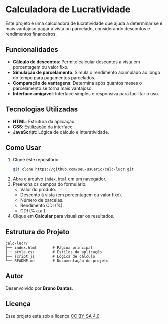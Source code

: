 # Calculadora de Lucratividade

Este projeto é uma calculadora de lucratividade que ajuda a determinar se é mais vantajoso pagar à vista ou parcelado, considerando descontos e rendimentos financeiros.

## Funcionalidades

- **Cálculo de descontos**: Permite calcular descontos à vista em porcentagem ou valor fixo.
- **Simulação de parcelamento**: Simula o rendimento acumulado ao longo do tempo para pagamentos parcelados.
- **Comparação de vantagens**: Determina após quantos meses o parcelamento se torna mais vantajoso.
- **Interface amigável**: Interface simples e responsiva para facilitar o uso.

## Tecnologias Utilizadas

- **HTML**: Estrutura da aplicação.
- **CSS**: Estilização da interface.
- **JavaScript**: Lógica de cálculo e interatividade.

## Como Usar

1. Clone este repositório:
   ```bash
   git clone https://github.com/seu-usuario/calc-lucr.git
   ```
2. Abra o arquivo `index.html` em um navegador.
3. Preencha os campos do formulário:
   - Valor do produto.
   - Desconto à vista (em porcentagem ou valor fixo).
   - Número de parcelas.
   - Rendimento CDI (%).
   - CDI (% a.a.).
4. Clique em **Calcular** para visualizar os resultados.

## Estrutura do Projeto

```
calc-lucr/
├── index.html       # Página principal
├── style.css        # Estilos da aplicação
├── script.js        # Lógica de cálculo
└── README.md        # Documentação do projeto
```

## Autor

Desenvolvido por **Bruno Dantas**.

## Licença

Esse projeto está sob a licença [CC BY-SA 4.0](https://creativecommons.org/licenses/by-sa/4.0/deed.pt-br).
